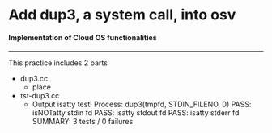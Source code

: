 # Add dup3, a system call, into osv
#### Implementation of Cloud OS functionalities
----
This practice includes 2 parts
- dup3.cc
  - place 
- tst-dup3.cc
  - Output
      isatty test!
      Process: dup3(tmpfd, STDIN\_FILENO, 0)
      PASS: isNOTatty stdin fd
      PASS: isatty stdout fd
      PASS: isatty stderr fd
      SUMMARY: 3 tests / 0 failures
